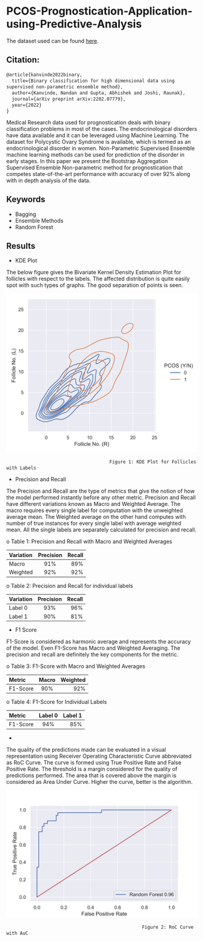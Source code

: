 # PCOS-Prognostication-Application-using-Predictive-Analysis

The dataset used can be found [here](https://www.kaggle.com/datasets/prasoonkottarathil/polycystic-ovary-syndrome-pcos).

## Citation:

```
@article{kanvinde2022binary,
  title={Binary classification for high dimensional data using supervised non-parametric ensemble method},
  author={Kanvinde, Nandan and Gupta, Abhishek and Joshi, Raunak},
  journal={arXiv preprint arXiv:2202.07779},
  year={2022}
}
```
Medical Research data used for prognostication deals with binary classification problems in most of the cases. The endocrinological disorders have data available and it can be leveraged using Machine Learning. The dataset for Polycystic Ovary Syndrome is available, which is termed as an endocrinological disorder in women. Non-Parametric Supervised Ensemble machine learning methods can be used for prediction of the disorder in early stages. In this paper we present the Bootstrap Aggregation Supervised Ensemble Non-parametric method for prognostication that competes state-of-the-art performance with accuracy of over 92% along with in depth analysis of the data.

## Keywords 
* Bagging
* Ensemble Methods
* Random Forest

## Results

* KDE Plot

The below figure gives the Bivariate Kernel Density Estimation Plot for follicles with respect to the labels. The affected distribution is quite easily spot with such types of graphs. The good separation of points is seen.

![alt text](Results/KDE.png)

                                          Figure 1: KDE Plot for Follicles with Labels

* Precision and Recall

The Precision and Recall are the type of metrics that give the notion of how the model performed instantly before any other metric. Precision and Recall have different variations known as Macro and Weighted Average. The macro requires every single label for computation with the unweighted average mean. The Weighted average on the other hand computes with number of true instances for every single label with average weighted mean. All the single labels are separately calculated for precision and recall.

o Table 1: Precision and Recall with Macro and Weighted Averages


| Variation | Precision | Recall |
| :---         |     :---:      |          ---: |
| Macro | 91% | 89% |
| Weighted | 92% | 92% |

o Table 2: Precision and Recall for individual labels


|Variation | Precision | Recall |
| :---         |     :---:      |          ---: |
|Label 0 | 93% | 96% |
|Label 1 | 90% | 81% |

* F1 Score

F1-Score is considered as harmonic average and represents the accuracy of the model. Even F1-Score has Macro and Weighted Averaging. The precision and recall are definitely the key components for the metric.

o Table 3: F1-Score with Macro and Weighted Averages


| Metric | Macro | Weighted |
| :---         |     :---:      |          ---: |
| F1-Score | 90% | 92% |


o Table 4: F1-Score for Individual Labels


|Metric | Label 0 | Label 1 |
| :---         |     :---:      |          ---: |
| F1-Score | 94% | 85% |

* 

The quality of the predictions made can be evaluated in a visual representation using Receiver Operating Characteristic Curve abbreviated as RoC Curve. The curve is formed using True Positive Rate and False Positive Rate. The threshold is a margin considered for the quality of predictions performed. The area that is covered above the margin is considered as Area Under Curve. Higher the curve, better is the algorithm.

![alt text](Results/roc-auc.png)

                                                      Figure 2: RoC Curve with AuC
